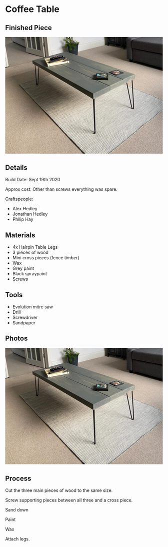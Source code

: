 # Coffee Table

## Finished Piece

![Coffee Table](images/coffee-table.jpeg "Coffee Table")

## Details

Build Date: Sept 19th 2020

Approx cost: Other than screws everything was spare.

Craftspeople:

- Alex Hedley
- Jonathan Hedley
- Philip Hay

## Materials

- 4x Hairpin Table Legs
- 3 pieces of wood
- Mini cross pieces (fence timber)
- Wax
- Grey paint
- Black spraypaint
- Screws

## Tools

- Evolution mitre saw
- Drill
- Screwdriver
- Sandpaper

## Photos

![Coffee Table](images/coffee-table.jpeg "Coffee Table")

## Process

Cut the three main pieces of wood to the same size.

Screw supporting pieces between all three and a cross piece.

Sand down

Paint

Wax

Attach legs.
